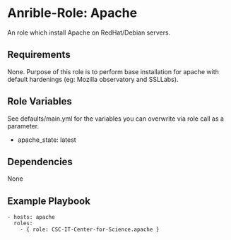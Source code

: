 Anrible-Role: Apache
=========

An role which install Apache on RedHat/Debian servers.

Requirements
------------

None. Purpose of this role is to perform base installation for apache with default hardenings (eg: Mozilla observatory and SSLLabs).

Role Variables
--------------

See defaults/main.yml for the variables you can overwrite via role call as a parameter.

* apache_state: latest

Dependencies
------------

None

Example Playbook
----------------

    - hosts: apache
      roles:
        - { role: CSC-IT-Center-for-Science.apache }



